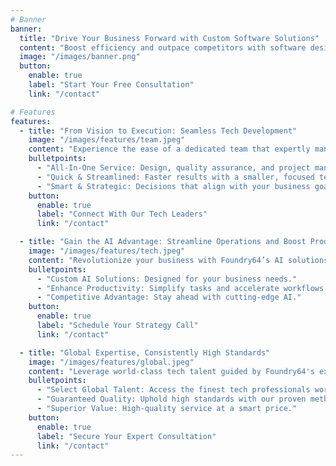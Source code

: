 ```yaml
---
# Banner
banner:
  title: "Drive Your Business Forward with Custom Software Solutions"
  content: "Boost efficiency and outpace competitors with software designed just for you. Our team ensures your business tools are easy to use, perfectly matched to your needs, and ready to grow with you."
  image: "/images/banner.png"
  button:
    enable: true
    label: "Start Your Free Consultation"
    link: "/contact"

# Features
features:
  - title: "From Vision to Execution: Seamless Tech Development"
    image: "/images/features/team.jpeg"
    content: "Experience the ease of a dedicated team that expertly manages your entire project. Our streamlined approach means fast, effective delivery—from design to execution—without the complexity of multiple contacts. Trust us to make smart, strategic decisions that propel your business forward."
    bulletpoints:
      - "All-In-One Service: Design, quality assurance, and project management."
      - "Quick & Streamlined: Faster results with a smaller, focused team."
      - "Smart & Strategic: Decisions that align with your business goals."
    button:
      enable: true
      label: "Connect With Our Tech Leaders"
      link: "/contact"

  - title: "Gain the AI Advantage: Streamline Operations and Boost Productivity"
    image: "/images/features/tech.jpeg"
    content: "Revolutionize your business with Foundry64’s AI solutions. Seamlessly upgrade your systems to boost productivity and keep your edge in the competitive market. Don’t let your business fall behind—embrace AI today."
    bulletpoints:
      - "Custom AI Solutions: Designed for your business needs."
      - "Enhance Productivity: Simplify tasks and accelerate workflows."
      - "Competitive Advantage: Stay ahead with cutting-edge AI."
    button:
      enable: true
      label: "Schedule Your Strategy Call"
      link: "/contact"

  - title: "Global Expertise, Consistently High Standards"
    image: "/images/features/global.jpeg"
    content: "Leverage world-class tech talent guided by Foundry64's expert leadership. We employ specialized tools and practices to ensure consistent, top-tier quality across all projects. Experience exceptional value that goes beyond cost savings."
    bulletpoints:
      - "Select Global Talent: Access the finest tech professionals worldwide."
      - "Guaranteed Quality: Uphold high standards with our proven methodologies."
      - "Superior Value: High-quality service at a smart price."
    button:
      enable: true
      label: "Secure Your Expert Consultation"
      link: "/contact"
---
```

